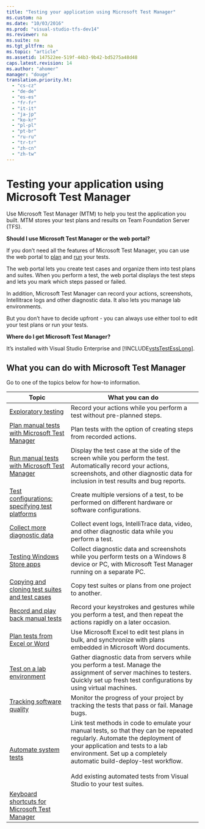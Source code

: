 ```yaml
---
title: "Testing your application using Microsoft Test Manager"
ms.custom: na
ms.date: "10/03/2016"
ms.prod: "visual-studio-tfs-dev14"
ms.reviewer: na
ms.suite: na
ms.tgt_pltfrm: na
ms.topic: "article"
ms.assetid: 147522ee-519f-44b3-9b42-bd5275a48d48
caps.latest.revision: 14
ms.author: "ahomer"
manager: "douge"
translation.priority.ht: 
  - "cs-cz"
  - "de-de"
  - "es-es"
  - "fr-fr"
  - "it-it"
  - "ja-jp"
  - "ko-kr"
  - "pl-pl"
  - "pt-br"
  - "ru-ru"
  - "tr-tr"
  - "zh-cn"
  - "zh-tw"
---
```

# Testing your application using Microsoft Test Manager
Use Microsoft Test Manager (MTM) to help you test the application you built. MTM stores your test plans and results on Team Foundation Server (TFS).  
  
 **Should I use Microsoft Test Manager or the web portal?**  
  
 If you don’t need all the features of Microsoft Test Manager, you can use the web portal to [plan](../test/planning-manual-tests-using-the-web-portal.md) and [run](../test/running-manual-tests-using-the-web-portal.md) your tests.  
  
 The web portal lets you create test cases and organize them into test plans and suites. When you perform a test, the web portal displays the test steps and lets you mark which steps passed or failed.  
  
 In addition, Microsoft Test Manager can record your actions, screenshots, Intellitrace logs and other diagnostic data. It also lets you manage lab environments.  
  
 But you don’t have to decide upfront - you can always use either tool to edit your test plans or run your tests.  
  
 **Where do I get Microsoft Test Manager?**  
  
 It’s installed with Visual Studio Enterprise and [!INCLUDE[vstsTestEssLong](../test/includes/vststestesslong_md.md)].  
  
## What you can do with Microsoft Test Manager  
 Go to one of the topics below for how-to information.  
  
|Topic|What you can do|  
|-----------|---------------------|  
|[Exploratory testing](../test/exploratory-testing-using-microsoft-test-manager.md)|Record your actions while you perform a test without pre-planned steps.|  
|[Plan manual tests with Microsoft Test Manager](../test/plan-manual-tests-with-microsoft-test-manager.md)|Plan tests with the option of creating steps from recorded actions.|  
|[Run manual tests with Microsoft Test Manager](../test/run-manual-tests-with-microsoft-test-manager.md)|Display the test case at the side of the screen while you perform the test. Automatically record your actions, screenshots, and other diagnostic data for inclusion in test results and bug reports.|  
|[Test configurations: specifying test platforms](../test/test-configurations--specifying-test-platforms.md)|Create multiple versions of a test, to be performed on different hardware or software configurations.|  
|[Collect more diagnostic data](../test/collect-more-diagnostic-data-in-manual-tests.md)|Collect event logs, IntelliTrace data, video, and other diagnostic data while you perform a test.|  
|[Testing Windows Store apps](../test/testing-windows-store-apps.md)|Collect diagnostic data and screenshots while you perform tests on a Windows 8 device or PC, with Microsoft Test Manager running on a separate PC.|  
|[Copying and cloning test suites and test cases](../test/copying-and-cloning-test-suites-and-test-cases.md)|Copy test suites or plans from one project to another.|  
|[Record and play back manual tests](../test/record-and-play-back-manual-tests.md)|Record your keystrokes and gestures while you perform a test, and then repeat the actions rapidly on a later occasion.|  
|[Plan tests from Excel or Word](../test/plan-application-tests-from-a-microsoft-excel-or-microsoft-word-document.md)|Use Microsoft Excel to edit test plans in bulk, and synchronize with plans embedded in Microsoft Word documents.|  
|[Test on a lab environment](../test/test-on-a-lab-environment.md)|Gather diagnostic data from servers while you perform a test. Manage the assignment of server machines to testers. Quickly set up fresh test configurations by using virtual machines.|  
|[Tracking software quality](../test/tracking-software-quality.md)|Monitor the progress of your project by tracking the tests that pass or fail. Manage bugs.|  
|[Automate system tests](../test/automate-system-tests.md)|Link test methods in code to emulate your manual tests, so that they can be repeated regularly. Automate the deployment of your application and tests to a lab environment. Set up a completely automatic build-deploy-test workflow.<br /><br /> Add existing automated tests from Visual Studio to your test suites.|  
|[Keyboard shortcuts for Microsoft Test Manager](../test/keyboard-shortcuts-for-microsoft-test-manager.md)||